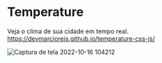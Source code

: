 # Temperature
Veja o clima de sua cidade em tempo real.<br>
https://devmarcioreis.github.io/temperature-css-js/

![Captura de tela 2022-10-16 104212](https://user-images.githubusercontent.com/107413382/196038717-adb5d581-1d96-4a2a-8874-3fac34006eaf.jpg)
